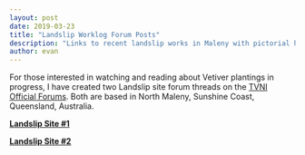 ```yaml
---
layout: post
date: 2019-03-23
title: "Landslip Worklog Forum Posts"
description: "Links to recent landslip works in Maleny with pictorial history"
author: evan
---
```

For those interested in watching and reading about Vetiver plantings in progress, I have created two Landslip site forum threads on the [TVNI Official Forums](http://vetiver.org/flux/index.php). Both are based in North Maleny, Sunshine Coast, Queensland, Australia.

[**Landslip Site #1**](http://vetiver.org/flux/viewtopic.php?id=172)

[**Landslip Site #2**](http://vetiver.org/flux/viewtopic.php?id=173)